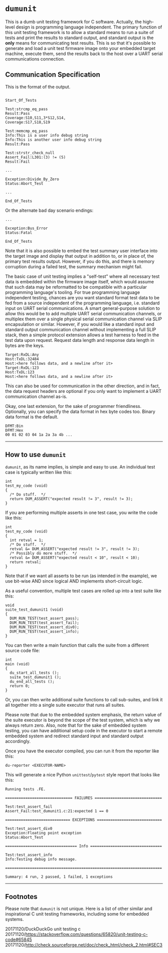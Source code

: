 `dumunit`
=========

This is a dumb unit testing framework for C software.  Actually, the
high-level design is programming language independent.  The primary
function of this unit testing framework is to allow a standard means
to run a suite of tests and print the results to standard output, and
standard output is the **only** means for communicating test results.
This is so that it's possible to generate and load a unit test
firmware image onto your embedded target machine, execute them, send
the results back to the host over a UART serial communications
connection.

Communication Specification
---------------------------

This is the format of the output.

```

Start_Of_Tests

Test:strcmp_eq_pass
Result:Pass
Coverage:S10,S11,3*S12,S14,
Coverage:S17,S18,S19

Test:memcmp_eq_pass
Info:This is a user info debug string
Info:This is another user info debug string
Result:Pass

Test:strstr_check_null
Assert_Fail:L301:(3) != (5)
Result:Fail

...

Exception:Divide_By_Zero
Status:Abort_Test

...

End_Of_Tests
```

Or the alternate bad day scenario endings:

```
...

Exception:Bus_Error
Status:Fatal

End_Of_Tests
```

Note that it is also possible to embed the test summary user interface
into the target image and display that output in addition to, or in
place of, the primary test results output.  However, if you do this,
and there is memory corruption during a failed test, the summary
mechanism might fail.

The basic case of unit testing implies a "self-test" where all
necessary test data is embedded within the firmware image itself,
which would assume that such data may be reformatted to be compatible
with a particular programming language's tooling.  For true
programming language independent testing, chances are you want
standard format test data to be fed from a source independent of the
programming language, i.e. standard input on UART serial
communications.  A smart general-purpose solution to allow this would
be to add multiple UART serial communication channels, or multiplex
them over a single physical serial communication channel via SLIP
encapsulation or similar.  However, if you would like a standard input
and standard output communication channel without implementing a full
SLIP stack, then a simple protocol extension allows a test harness to
feed in the test data upon request.  Request data length and response
data length in bytes are the keys.

```
Target:RxDL:Any
Host:TxDL:32484
Host:<here follows data, and a newline after it>
Target:RxDL:123
Host:TxDL:123
Host:<here follows data, and a newline after it>
```

This can also be used for communication in the other direction, and in
fact, the data request headers are optional if you only want to
implement a UART communication channel as-is.

Okay, one last extension, for the sake of programmer friendliness.
Optionally, you can specify the data format in hex byte codes too.
Binary data format is the default.

```
DFMT:Bin
DFMT:Hex
00 01 02 03 04 1a 2a 3a 4b ...
```

----------------------------------------

How to use `dumunit`
--------------------

`dumunit`, as its name implies, is simple and easy to use.  An
individual test case is typically written like this:

```
int
test_my_code (void)
{
  /* Do stuff.  */
  return DUM_ASSERT("expected result != 3", result != 3);
}
```

If you are performing multiple asserts in one test case, you write the
code like this:

```
int
test_my_code (void)
{
  int retval = 1;
  /* Do stuff.  */
  retval &= DUM_ASSERT("expected result != 3", result != 3);
  /* Possibly do more stuff.  */
  retval &= DUM_ASSERT("expected result < 10", result < 10);
  return retval;
}
```

Note that if we want all asserts to be run (as intended in the
example), we use bit-wise AND since logical AND implements
short-circuit logic.

As a useful convention, multiple test cases are rolled up into a test
suite like this:

```
void
suite_test_dumunit1 (void)
{
  DUM_RUN_TEST(test_assert_pass);
  DUM_RUN_TEST(test_assert_fail);
  DUM_RUN_TEST(test_assert_div0);
  DUM_RUN_TEST(test_assert_info);
}
```

You can then write a main function that calls the suite from a
different source code file:

```
int
main (void)
{
  du_start_all_tests ();
  suite_test_dumunit1 ();
  du_end_all_tests ();
  return 0;
}
```

Or, you can then write additional suite functions to call sub-suites,
and link it all together into a single suite executor that runs all
suites.

Please note that due to the embedded system emphasis, the return value
of the suite executor is beyond the scope of the test system, which is
why we always return zero.  Also, note that for the sake of embedded
system testing, you can have additional setup code in the executor to
start a remote embedded system and redirect standard input and
standard output accordingly.

Once you have the executor compiled, you can run it from the reporter
like this:

```
du-reporter <EXECUTOR-NAME>
```

This will generate a nice Python `unittest`/`pytest` style report that
looks like this:

```
Running tests .FE.

============================== FAILURES ==============================

Test:test_assert_fail
Assert_Fail:test_dumunit1.c:21:expected 1 == 0

============================= EXCEPTIONS =============================

Test:test_assert_div0
Exception:Floating point exception
Status:Abort_Test

================================ Info ================================

Test:test_assert_info
Info:Testing debug info message.

======================================================================

Summary: 4 run, 2 passed, 1 failed, 1 exceptions
```

----------------------------------------

Footnotes
---------

Please note that `dumunit` is not unique.  Here is a list of other
similar and inspirational C unit testing frameworks, including some
for embedded systems.

20171120/DuckDuckGo unit testing c  
20171120/https://stackoverflow.com/questions/65820/unit-testing-c-code#65845  
20171120/http://check.sourceforge.net/doc/check_html/check_2.html#SEC3

